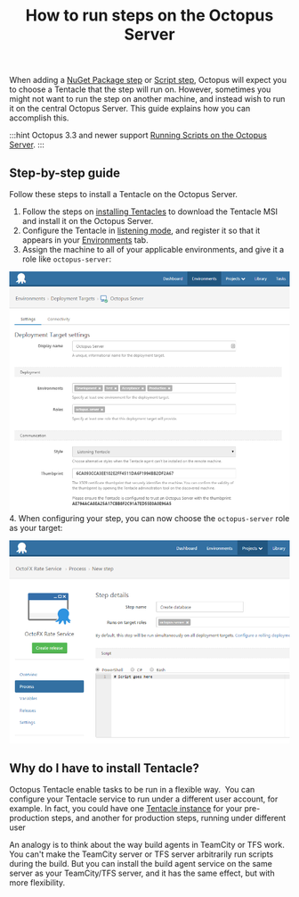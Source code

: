 ﻿---
title: How to run steps on the Octopus Server
position: 21
---


When adding a [NuGet Package step](/docs/home/deploying-applications/deploying-packages.md) or [Script step](/docs/home/deploying-applications/custom-scripts.md), Octopus will expect you to choose a Tentacle that the step will run on. However, sometimes you might not want to run the step on another machine, and instead wish to run it on the central Octopus Server. This guide explains how you can accomplish this.

:::hint
Octopus 3.3 and newer support [Running Scripts on the Octopus Server](/docs/home/deploying-applications/custom-scripts.md).
:::

## Step-by-step guide


Follow these steps to install a Tentacle on the Octopus Server.

1. Follow the steps on [installing Tentacles](/docs/home/installation/installing-tentacles.md) to download the Tentacle MSI and install it on the Octopus Server.
2. Configure the Tentacle in [listening mode](/docs/home/installation/installing-tentacles/listening-tentacles.md), and register it so that it appears in your [Environments](/docs/home/key-concepts/environments.md) tab.
3. Assign the machine to all of your applicable environments, and give it a role like `octopus-server`:

![](/docs/images/3702872/3964962.png)
4. When configuring your step, you can now choose the `octopus-server` role as your target:

![](/docs/images/3702872/3964961.png)


## Why do I have to install Tentacle? 


Octopus Tentacle enable tasks to be run in a flexible way.  You can configure your Tentacle service to run under a different user account, for example. In fact, you could have one [Tentacle instance](/docs/home/administration/managing-multiple-instances.md) for your pre-production steps, and another for production steps, running under different user


An analogy is to think about the way build agents in TeamCity or TFS work. You can't make the TeamCity server or TFS server arbitrarily run scripts during the build. But you can install the build agent service on the same server as your TeamCity/TFS server, and it has the same effect, but with more flexibility.
